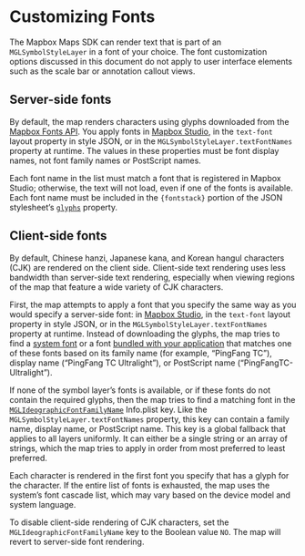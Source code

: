 # Customizing Fonts

The Mapbox Maps SDK can render text that is part of an `MGLSymbolStyleLayer` in a font of your choice. The font customization options discussed in this document do not apply to user interface elements such as the scale bar or annotation callout views.

## Server-side fonts

By default, the map renders characters using glyphs downloaded from the [Mapbox Fonts API](https://docs.mapbox.com/api/maps/#fonts). You apply fonts in [Mapbox Studio](https://studio.mapbox.com/), in the `text-font` layout property in style JSON, or in the `MGLSymbolStyleLayer.textFontNames` property at runtime. The values in these properties must be font display names, not font family names or PostScript names.

Each font name in the list must match a font that is registered in Mapbox Studio; otherwise, the text will not load, even if one of the fonts is available. Each font name must be included in the `{fontstack}` portion of the JSON stylesheet’s [`glyphs`](https://docs.mapbox.com/mapbox-gl-js/style-spec/glyphs/) property.

## Client-side fonts

By default, Chinese hanzi, Japanese kana, and Korean hangul characters (CJK) are rendered on the client side. Client-side text rendering uses less bandwidth than server-side text rendering, especially when viewing regions of the map that feature a wide variety of CJK characters.

First, the map attempts to apply a font that you specify the same way as you would specify a server-side font: in [Mapbox Studio](https://studio.mapbox.com/), in the `text-font` layout property in style JSON, or in the `MGLSymbolStyleLayer.textFontNames` property at runtime. Instead of downloading the glyphs, the map tries to find a [system font](https://developer.apple.com/fonts/system-fonts/) or a font [bundled with your application](https://developer.apple.com/documentation/uikit/text_display_and_fonts/adding_a_custom_font_to_your_app) that matches one of these fonts based on its family name (for example, “PingFang TC”), display name (“PingFang TC Ultralight”), or PostScript name (“PingFangTC-Ultralight”).

If none of the symbol layer’s fonts is available, or if these fonts do not contain the required glyphs, then the map tries to find a matching font in the [`MGLIdeographicFontFamilyName`](infoplist-keys.html#mglideographicfontfamilyname) Info.plist key. Like the `MGLSymbolStyleLayer.textFontNames` property, this key can contain a family name, display name, or PostScript name. This key is a global fallback that applies to all layers uniformly. It can either be a single string or an array of strings, which the map tries to apply in order from most preferred to least preferred.

Each character is rendered in the first font you specify that has a glyph for the character. If the entire list of fonts is exhausted, the map uses the system’s font cascade list, which may vary based on the device model and system language.

To disable client-side rendering of CJK characters, set the `MGLIdeographicFontFamilyName` key to the Boolean value `NO`. The map will revert to server-side font rendering.
